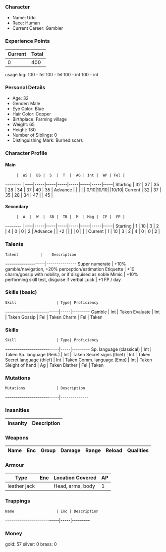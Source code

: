 ### Character
- Name: Udo
- Race: Human
- Current Career: Gambler

### Experience Points
Current | Total
--------|------
 0     | 400

usage log:
100 - fel
100 - fel
100 - int
100 - int

### Personal Details
- Age: 32
- Gender: Male
- Eye Color: Blue
- Hair Color: Copper
- Birthplace: Farming village
- Weight: 65
- Height: 180
- Number of Siblings: 0
- Distinguishing Mark: Burned scars

### Character Profile

#### Main
         |  WS |  BS |  S  |  T  |  AG | Int |  WP | Fel |
-------- | ----|-----|-----|-----|-----|-----|-----|-----|
Starting |  32 |  37 |  35 |  28 |  34 |  37 |  40 |  35 |
Advance  |     |     |     |     | 0/10|10/10|     |10/10|
Current  |  32 |  37 |  35 |  28 |  34 |  47 |     |  45 |

#### Secondary
         |  A  |  W  |  SB |  TB |  M  | Mag |  IP |  FP |
-------- | ----|-----|-----|-----|-----|-----|-----|-----|
Starting |  1  |  10 |  3  |  2  |  4  |  0  |  0  |  2  |
Advance  |     |  +2 |     |     |     |  0  |     |     |
Current  |  1  |  10 |  3  |  2  |  4  |  0  |  0  |  2  |
  
### Talents
    Talent          |    Description
--------------------|---------------
Super numerate      | +10% gamble/navigation, +20% perception/estimation 
Etiquette           | +10 charm/gossip with nobility, or if disguised as noble
Mimic               | +10% performing skill test, disguise if verbal
Luck                | +1 FP / day

### Skills (basic)
    Skill                  | Type| Proficiency
---------------------------|-----|---------
Gamble                     | Int | Taken
Evaluate                   | Int | Taken
Gossip                     | Fel | Taken
Charm                      | Fel | Taken


### Skills
    Skill                  | Type| Proficiency
---------------------------|-----|---------
Sp. language (classical)   | Int | Taken
Sp. language (Reik.)       | Int | Taken
Secret signs (thief)       | Int | Taken
Secret language (thief)    | Int | Taken
Comm. language (Emp)       | Int | Taken
Sleight of hand            | Ag  | Taken
Blather                    | Fel | Taken


### Mutations
    Mutations              | Description
---------------------------|--------------

### Insanities
   Insanity                | Description
---------------------------|--------------

### Weapons
   Name  | Enc | Group | Damage | Range | Reload | Qualities
-------- |-----|-------|--------|-------|--------|----------
  
### Armour
   Type      | Enc | Location Covered | AP |
-------------|-----|------------------|----|
leather jack |     | Head, arms, body | 1  |

### Trappings
    Name                   | Enc | Description
---------------------------|-----|---------

### Money
gold: 57
silver: 0
brass: 0

